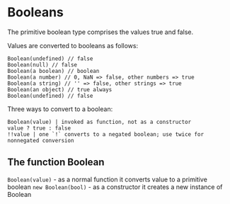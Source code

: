 # Booleans

The primitive boolean type comprises the values true and false.

Values are converted to booleans as follows:
```
Boolean(undefined) // false
Boolean(null) // false
Boolean(a boolean) // boolean
Boolean(a number) // 0, NaN => false, other numbers => true
Boolean(a string) // '' => false, other strings => true
Boolean(an object) // true always
Boolean(undefined) // false
```

Three ways to convert to a boolean:
```
Boolean(value) | invoked as function, not as a constructor
value ? true : false
!!value | one `!` converts to a negated boolean; use twice for nonnegated conversion
```

## The function Boolean

`Boolean(value)` - as a normal function it converts value to a primitive boolean
`new Boolean(bool)` - as a constructor it creates a new instance of Boolean